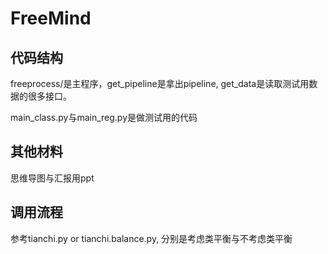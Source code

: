 # FreeMind

## 代码结构

freeprocess/是主程序，get_pipeline是拿出pipeline, get_data是读取测试用数据的很多接口。

main_class.py与main_reg.py是做测试用的代码

## 其他材料

思维导图与汇报用ppt

## 调用流程

参考tianchi.py or tianchi.balance.py, 分别是考虑类平衡与不考虑类平衡

